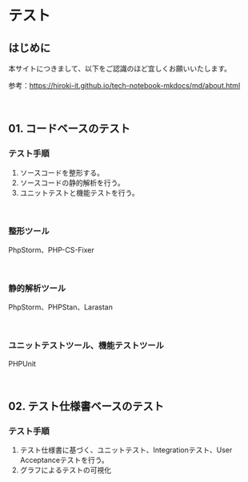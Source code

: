 # テスト

## はじめに

本サイトにつきまして、以下をご認識のほど宜しくお願いいたします。

参考：https://hiroki-it.github.io/tech-notebook-mkdocs/md/about.html

<br>

## 01. コードベースのテスト

### テスト手順

1. ソースコードを整形する。
2. ソースコードの静的解析を行う。
3. ユニットテストと機能テストを行う。

<br>

### 整形ツール

PhpStorm、PHP-CS-Fixer

<br>

### 静的解析ツール

PhpStorm、PHPStan、Larastan

<br>

### ユニットテストツール、機能テストツール

PHPUnit

<br>

## 02. テスト仕様書ベースのテスト

### テスト手順

1. テスト仕様書に基づく、ユニットテスト、Integrationテスト、User Acceptanceテストを行う。
2. グラフによるテストの可視化



